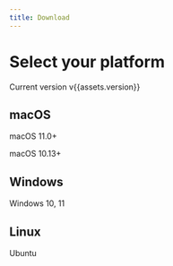 ```yaml
---
title: Download
---
```


# Select your platform

Current version v{{assets.version}}

## macOS

<VPButton :href="assets.macM1" theme="brand" text="Download for Apple Silicon" />

macOS 11.0+

<VPButton :href="assets.mac" theme="brand" text="Download for Intel" />

macOS 10.13+

## Windows

<VPButton :href="assets.win" theme="brand" text="Download for Windows" />

Windows 10, 11

## Linux

<VPButton :href="assets.linux" theme="brand" text="Download for Linux" />

Ubuntu

<script setup lang="ts">
import VPButton from 'vitepress/client/theme-default/components/VPButton.vue'
import assets from '../.vitepress/_data/assets.json'
</script>
